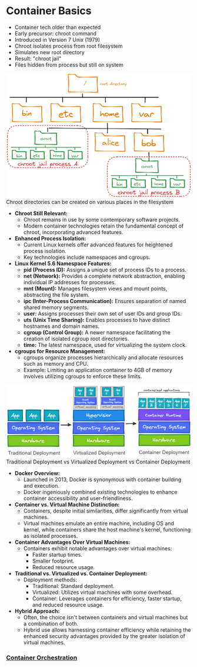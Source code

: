 # Container Basics

- Container tech older than expected
- Early precursor: chroot command
- Introduced in Version 7 Unix (1979)
- Chroot isolates process from root filesystem
- Simulates new root directory
- Result: "chroot jail"
- Files hidden from process but still on system

![CHROOT Directory](../images/chroot.png)
Chroot directories can be created on various places in the filesystem

- **Chroot Still Relevant:**
    - Chroot remains in use by some contemporary software projects.
    - Modern container technologies retain the fundamental concept of chroot, incorporating advanced features.
- **Enhanced Process Isolation:**
    - Current Linux kernels offer advanced features for heightened process isolation.
    - Key technologies include namespaces and cgroups.
- **Linux Kernel 5.6 Namespace Features:**
    - **pid (Process ID):** Assigns a unique set of process IDs to a process.
    - **net (Network):** Provides a complete network abstraction, enabling individual IP addresses for processes.
    - **mnt (Mount):** Manages filesystem views and mount points, abstracting the file system.
    - **ipc (Inter-Process Communication):** Ensures separation of named shared memory segments.
    - **user:** Assigns processes their own set of user IDs and group IDs.
    - **uts (Unix Time Sharing):** Enables processes to have distinct hostnames and domain names.
    - **cgroup (Control Group):** A newer namespace facilitating the creation of isolated cgroup root directories.
    - **time:** The latest namespace, used for virtualizing the system clock.
- **cgroups for Resource Management:**
    - cgroups organize processes hierarchically and allocate resources such as memory and CPU.
    - Example: Limiting an application container to 4GB of memory involves utilizing cgroups to enforce these limits.

![Deployments](../images/traditionalvsvirtualvscontainer.png)
Traditional Deployment vs Virtualized Deployment vs Container Deployment

- **Docker Overview:**
    - Launched in 2013, Docker is synonymous with container building and execution.
    - Docker ingeniously combined existing technologies to enhance container accessibility and user-friendliness.
- **Container vs. Virtual Machine Distinction:**
    - Containers, despite initial similarities, differ significantly from virtual machines.
    - Virtual machines emulate an entire machine, including OS and kernel, while containers share the host machine's kernel, functioning as isolated processes.
- **Container Advantages Over Virtual Machines:**
    - Containers exhibit notable advantages over virtual machines:
        - Faster startup times.
        - Smaller footprint.
        - Reduced resource usage.
- **Traditional vs. Virtualized vs. Container Deployment:**
    - Deployment methods:
        - Traditional: Standard deployment.
        - Virtualized: Utilizes virtual machines with some overhead.
        - Container: Leverages containers for efficiency, faster startup, and reduced resource usage.
- **Hybrid Approach:**
    - Often, the choice isn't between containers and virtual machines but a combination of both.
    - Hybrid use allows harnessing container efficiency while retaining the enhanced security advantages provided by the greater isolation of virtual machines.

### [**Container Orchestration**](https://kevinsulatra.github.io/k8snotes/kcna_notes/container_orchestration/container_orchestration.html)
